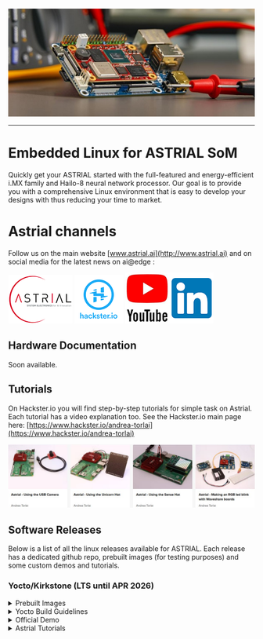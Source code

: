 <p align="center">
  <img src="resources/astrial_small.jpg"/>
</p>

----

# Embedded Linux for ASTRIAL SoM 
Quickly get your ASTRIAL started with the full-featured and energy-efficient i.MX family and Hailo-8 neural network processor. Our goal is to provide you with a comprehensive Linux environment that is easy to develop your designs with thus reducing your time to market.

# Astrial channels
Follow us on the main website [www.astrial.ai](http://www.astrial.ai) and on social media for the latest news on ai@edge :

[<img src="resources/astrial_logo_mini.png"/>](http://www.astrial.ai/) [<img src="resources/hackster.png"/>](https://www.hackster.io/andrea-torlai) [<img src="resources/yt.png"/>](https://www.youtube.com/@systemelectronics1514)[<img src="resources/linkedin.png"/>](https://www.linkedin.com/showcase/system-electronics-/)



## Hardware Documentation
Soon available.  

## Tutorials
On Hackster.io you will find step-by-step tutorials for simple task on Astrial. Each tutorial has a video explanation too. See the Hackster.io main page here: [https://www.hackster.io/andrea-torlai](https://www.hackster.io/andrea-torlai)


  [<img src="resources/astrial_hackster.jpg"/>](https://www.hackster.io/andrea-torlai)


## Software Releases
Below is a list of all the linux releases available for ASTRIAL. Each release has a dedicated github repo, prebuilt images (for testing purposes) and some custom demos and tutorials.
### Yocto/Kirkstone (LTS until APR 2026)

<details>
<summary>Prebuilt Images </summary>
If you want to download prebuilt images of Astrial BSP to flash your board you can get them from the SystemElectronics sharepoint.

click [HERE](https://coesia.sharepoint.com/sites/systemelectronics_ai_ftp/Shared%20Documents/Forms/AllItems.aspx?id=%2Fsites%2Fsystemelectronics%5Fai%5Fftp%2FShared%20Documents%2FSharingArea&p=true&ga=1) to access the sharepoint and download the release you are looing for.
  
See the detail howto on Hackster.io bringup:
  
[Bringup Guidelines](https://www.hackster.io/andrea-torlai/astrial-bringup-guidelines-6f8423)  

Use our prebuilt images for a quick jumpstart of your system.  

_DISCLAMER: prebuilt images are provided for testing purpose only, not intended for final production_.
</details>

<details>
<summary>Yocto Build Guidelines</summary>
If you want to build an customize your yocto/linux build see the details on page: 

[astrial meta layer](https://github.com/System-Electronics/meta-sysele-nxp-5.15.71).
</details>

<details>
<summary>Official Demo</summary>
The Astrial official demo for Embedded World 2024 is a gesture control for a robotic arm.
here is the video on youtube:

[https://www.youtube.com/watch?v=RwSaMLdL3Fw](https://www.youtube.com/watch?v=RwSaMLdL3Fw)

[<img src="resources/astrial_robot-arm_demo_001.jpg"/>](https://www.youtube.com/watch?v=RwSaMLdL3Fw)

If you want to learn how to replicate our official demo see instructions here: [astrial dobot demo](https://github.com/System-Electronics/astrial_dobot_demo_ew2024).
</details>

<details>
<summary>Astrial Tutorials</summary>
If you want to learn how to run our tutorials, please see instructions at the link: 

[astrial tutorials](https://github.com/System-Electronics/astrial_tutorials)

</details>
